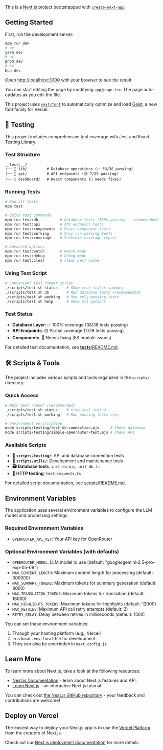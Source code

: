 This is a [Next.js](https://nextjs.org) project bootstrapped with [`create-next-app`](https://nextjs.org/docs/app/api-reference/cli/create-next-app).

## Getting Started

First, run the development server:

```bash
npm run dev
# or
yarn dev
# or
pnpm dev
# or
bun dev
```

Open [http://localhost:3000](http://localhost:3000) with your browser to see the result.

You can start editing the page by modifying `app/page.tsx`. The page auto-updates as you edit the file.

This project uses [`next/font`](https://nextjs.org/docs/app/building-your-application/optimizing/fonts) to automatically optimize and load [Geist](https://vercel.com/font), a new font family for Vercel.

## 🧪 Testing

This project includes comprehensive test coverage with Jest and React Testing Library.

### Test Structure

```
__tests__/
├── 📂 lib/         # Database operations (✅ 38/38 passing)
├── 📂 api/         # API endpoints (🟡 7/29 passing)  
└── 📂 dashboard/   # React components (🔧 needs fixes)
```

### Running Tests

```bash
# Run all tests
npm test

# Quick test commands
npm run test:db          # Database tests (100% passing - recommended)
npm run test:api         # API endpoint tests  
npm run test:components  # React component tests
npm run test:working     # Only run passing tests
npm run test:coverage    # Generate coverage report

# Advanced options
npm run test:watch       # Watch mode
npm run test:debug       # Debug mode
npm run test:clear       # Clear Jest cache
```

### Using Test Script

```bash
# Convenient test runner script
./scripts/test.sh status    # Show test status summary
./scripts/test.sh db        # Run database tests (recommended)
./scripts/test.sh working   # Run only passing tests
./scripts/test.sh help      # Show all options
```

### Test Status
- **Database Layer**: ✅ 100% coverage (38/38 tests passing)
- **API Endpoints**: 🟡 Partial coverage (7/29 tests passing)  
- **Components**: 🔧 Needs fixing (ES module issues)

For detailed test documentation, see [__tests__/README.md](__tests__/README.md).

## 🛠️ Scripts & Tools

The project includes various scripts and tools organized in the `scripts/` directory:

### Quick Access
```bash
# Main test runner (recommended)
./scripts/test.sh status    # View test status
./scripts/test.sh working   # Run passing tests only

# Environment verification
node scripts/testing/test-db-connection.mjs     # Check database
node scripts/testing/simple-openrouter-test.mjs # Check API
```

### Available Scripts
- **📂 `scripts/testing/`**: API and database connection tests
- **📂 `scripts/utils/`**: Development and maintenance tools
- **🗃️ Database tools**: `init-db.mjs`, `init-db.ts`
- **📡 HTTP testing**: `test-requests.ts`

For detailed script documentation, see [scripts/README.md](scripts/README.md).

## Environment Variables

The application uses several environment variables to configure the LLM model and processing settings:

### Required Environment Variables

- `OPENROUTER_API_KEY`: Your API key for OpenRouter

### Optional Environment Variables (with defaults)

- `OPENROUTER_MODEL`: LLM model to use (default: "google/gemini-2.5-pro-exp-05-09")
- `MAX_CONTENT_LENGTH`: Maximum content length for processing (default: 300000)
- `MAX_SUMMARY_TOKENS`: Maximum tokens for summary generation (default: 8000)
- `MAX_TRANSLATION_TOKENS`: Maximum tokens for translation (default: 16000)
- `MAX_HIGHLIGHTS_TOKENS`: Maximum tokens for highlights (default: 12000)
- `MAX_RETRIES`: Maximum API call retry attempts (default: 2)
- `RETRY_DELAY`: Delay between retries in milliseconds (default: 1000)

You can set these environment variables:
1. Through your hosting platform (e.g., Vercel)
2. In a local `.env.local` file for development
3. They can also be overridden in `next.config.js`

## Learn More

To learn more about Next.js, take a look at the following resources:

- [Next.js Documentation](https://nextjs.org/docs) - learn about Next.js features and API.
- [Learn Next.js](https://nextjs.org/learn) - an interactive Next.js tutorial.

You can check out [the Next.js GitHub repository](https://github.com/vercel/next.js) - your feedback and contributions are welcome!

## Deploy on Vercel

The easiest way to deploy your Next.js app is to use the [Vercel Platform](https://vercel.com/new?utm_medium=default-template&filter=next.js&utm_source=create-next-app&utm_campaign=create-next-app-readme) from the creators of Next.js.

Check out our [Next.js deployment documentation](https://nextjs.org/docs/app/building-your-application/deploying) for more details.
